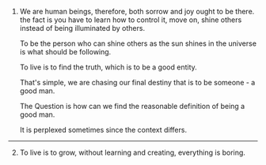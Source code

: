 1. We are human beings, therefore, both sorrow and joy ought to be there. the fact is you have to learn how to control it, move on, shine others instead of being illuminated by others.   

   To be the person who can shine others as the sun shines in the universe is what should be following.

   To live is to find the truth, which is to be a good entity. 

   That's simple, we are chasing our final destiny that is to be someone - a good man. 

   The Question is how can we find the reasonable definition of being a good man. 

   It is perplexed sometimes since the context differs.


---
2. To live is to grow, without learning and creating, everything is boring. 
